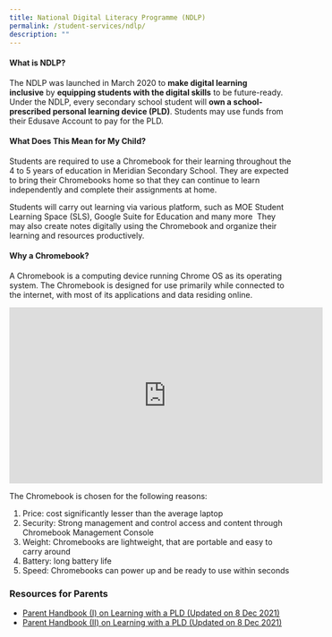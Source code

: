 ```yaml
---
title: National Digital Literacy Programme (NDLP)
permalink: /student-services/ndlp/
description: ""
---
```



#### What is NDLP?

The NDLP was launched in March 2020 to **make digital learning inclusive** by **equipping students with the digital skills** to be future-ready. Under the NDLP, every secondary school student will **own a school-prescribed personal learning device (PLD)**. Students may use funds from their Edusave Account to pay for the PLD.

#### What Does This Mean for My Child?

Students are required to use a Chromebook for their learning throughout the 4 to 5 years of education in Meridian Secondary School. They are expected to bring their Chromebooks home so that they can continue to learn independently and complete their assignments at home.

Students will carry out learning via various platform, such as MOE Student Learning Space (SLS), Google Suite for Education and many more  They may also create notes digitally using the Chromebook and organize their learning and resources productively.

#### Why a Chromebook?

A Chromebook is a computing device running Chrome OS as its operating system. The Chromebook is designed for use primarily while connected to the internet, with most of its applications and data residing online.

<iframe width="560" height="315" src="https://www.youtube.com/embed/mSbZQNJwPuI" title="YouTube video player" frameborder="0" allow="accelerometer; autoplay; clipboard-write; encrypted-media; gyroscope; picture-in-picture; web-share" allowfullscreen></iframe>

The Chromebook is chosen for the following reasons:

1.  Price: cost significantly lesser than the average laptop
2.  Security: Strong management and control access and content through Chromebook Management Console
3.  Weight: Chromebooks are lightweight, that are portable and easy to carry around
4.  Battery: long battery life
5.  Speed: Chromebooks can power up and be ready to use within seconds

### Resources for Parents

- [Parent Handbook (I) on Learning with a PLD (Updated on 8 Dec 2021)](/files/Parent-Handbook-I-on-Learning-with-a-PLD-Updated-on-8-Dec-2021.pdf)
- [Parent Handbook (II) on Learning with a PLD (Updated on 8 Dec 2021)](/files/Parent-Handbook-II-on-Learning-with-a-PLD-Updated-on-8-Dec-2021.pdf)